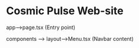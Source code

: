 # Cosmic Pulse Web-site

app-->page.tsx (Entry point)

components -->
              layout-->Menu.tsx (Navbar content)
               